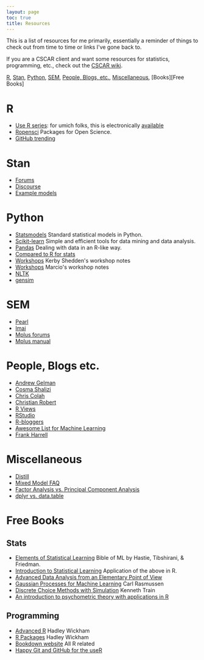 ```yaml
---
layout: page
toc: true
title: Resources
---
```


This is a list of resources for me primarily, essentially a reminder of things to check out from time to time or links I've gone back to.  

If you are a CSCAR client and want some resources for statistics, programming, etc., check out the [CSCAR wiki](https://github.com/CSCAR/Resources/wiki).

[R](#R), [Stan](#Stan), [Python](#Python), [SEM](#SEM), [People, Blogs, etc.](#people), [Miscellaneous](#misc), [Books][Free Books]


# <a name="R">R</a>


- [Use R series](http://www.springer.com/series/6991): for umich folks, this is electronically [available](http://mirlyn.lib.umich.edu/Search/Home?lookfor=%22%20Use%20R!%22&type=series)
- [Ropensci](https://ropensci.org/) Packages for Open Science.
- [GitHub trending](https://github.com/trending/r)


# <a name="Stan">Stan</a>

- [Forums](https://groups.google.com/d/forum/stan-users)
- [Discourse](http://discourse.mc-stan.org/)
- [Example models](https://github.com/stan-dev/example-models/wiki)


# <a name="Python">Python</a>

- [Statsmodels](http://www.statsmodels.org/stable/index.html) Standard statistical models in Python.
- [Scikit-learn](http://scikit-learn.org/stable/)  Simple and efficient tools for data mining and data analysis.
- [Pandas](http://pandas.pydata.org/) Dealing with data in an R-like way.
- [Compared to R for stats](http://www.kdnuggets.com/2015/05/r-vs-python-data-science.html)
- [Workshops](http://kshedden.github.io/) Kerby Shedden's workshop notes
- [Workshops](http://marcio-mourao.github.io) Marcio's workshop notes
- [NLTK](http://www.nltk.org/)
- [gensim](https://radimrehurek.com/gensim/)


# <a name="SEM">SEM</a>

- [Pearl](http://bayes.cs.ucla.edu/jp_home.html)
- [Imai](http://imai.princeton.edu/)
- [Mplus forums](https://www.statmodel.com/cgi-bin/discus/discus.cgi)
- [Mplus manual](https://www.statmodel.com/download/usersguide/MplusUserGuideVer_8.pdf)


# <a name="people">People, Blogs etc.</a>

- [Andrew Gelman](http://andrewgelman.com/)
- [Cosma Shalizi](http://bactra.org/weblog/)
- [Chris Colah](https://colah.github.io/)
- [Christian Robert](https://xianblog.wordpress.com/)
- [R Views](https://rviews.rstudio.com/)
- [RStudio](https://blog.rstudio.org/)
- [R-bloggers](https://www.r-bloggers.com/)
- [Awesome List for Machine Learning](https://github.com/josephmisiti/awesome-machine-learning)
- [Frank Harrell](http://www.fharrell.com/)



# <a name="misc">Miscellaneous</a>

- [Distill](http://distill.pub/)
- [Mixed Model FAQ](https://bbolker.github.io/mixedmodels-misc/glmmFAQ.html)
- [Factor Analysis vs. Principal Component Analysis](http://stats.stackexchange.com/questions/1576/what-are-the-differences-between-factor-analysis-and-principal-component-analysi)
- [dplyr vs. data.table](https://stackoverflow.com/questions/21435339/data-table-vs-dplyr-can-one-do-something-well-the-other-cant-or-does-poorly/27840349#27840349)


# Free Books

## Stats

- [Elements of Statistical Learning](http://statweb.stanford.edu/~tibs/ElemStatLearn/) Bible of ML by Hastie, Tibshirani, & Friedman.
- [Introduction to Statistical Learning](http://www-bcf.usc.edu/~gareth/ISL/) Application of the above in R.
- [Advanced Data Analysis from an Elementary Point of View](http://www.stat.cmu.edu/~cshalizi/ADAfaEPoV/)
- [Gaussian Processes for Machine Learning](http://www.gaussianprocess.org/gpml/) Carl Rasmussen
- [Discrete Choice Methods with Simulation](http://eml.berkeley.edu/books/choice2.html) Kenneth Train
- [An introduction to psychometric theory with applications in R](http://www.personality-project.org/r/book/)

## Programming

- [Advanced R](http://adv-r.had.co.nz/)  Hadley Wickham
- [R Packages](http://r-pkgs.had.co.nz/)  Hadley Wickham
- [Bookdown website](https://bookdown.org/) All R related
- [Happy Git and GitHub for the useR](http://happygitwithr.com/)